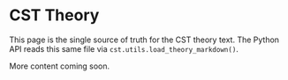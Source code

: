 # CST Theory

This page is the single source of truth for the CST theory text. The Python API reads this same file via `cst.utils.load_theory_markdown()`.

More content coming soon.
